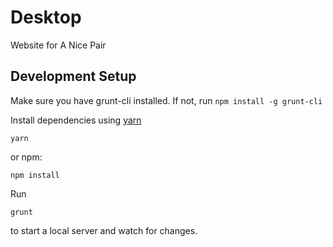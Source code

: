 # Desktop
Website for A Nice Pair

## Development Setup
Make sure you have grunt-cli installed. If not, run `npm install -g grunt-cli`

Install dependencies using [yarn](https://yarnpkg.com/lang/en/)
```
yarn
```
or npm: 
```
npm install
```

Run
```
grunt
```
to start a local server and watch for changes.